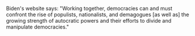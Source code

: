 Biden's website says: "Working together, democracies can and must confront the rise of populists, nationalists, and demagogues [as well as] the growing strength of autocratic powers and their efforts to divide and manipulate democracies."